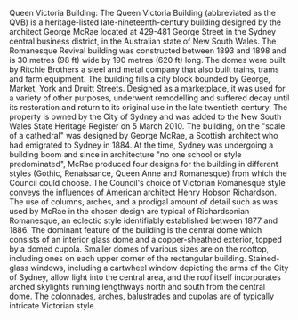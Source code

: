 Queen Victoria Building: The Queen Victoria Building (abbreviated as the QVB) is a heritage-listed late-nineteenth-century building designed by the architect George McRae located at 429-481 George Street in the Sydney central business district, in the Australian state of New South Wales. The Romanesque Revival building was constructed between 1893 and 1898 and is 30 metres (98 ft) wide by 190 metres (620 ft) long. The domes were built by Ritchie Brothers a steel and metal company that also built trains, trams and farm equipment. The building fills a city block bounded by George, Market, York and Druitt Streets. Designed as a marketplace, it was used for a variety of other purposes, underwent remodelling and suffered decay until its restoration and return to its original use in the late twentieth century. The property is owned by the City of Sydney and was added to the New South Wales State Heritage Register on 5 March 2010. The building, on the "scale of a cathedral" was designed by George McRae, a Scottish architect who had emigrated to Sydney in 1884. At the time, Sydney was undergoing a building boom and since in architecture "no one school or style predominated", McRae produced four designs for the building in different styles (Gothic, Renaissance, Queen Anne and Romanesque) from which the Council could choose. The Council's choice of Victorian Romanesque style conveys the influences of American architect Henry Hobson Richardson. The use of columns, arches, and a prodigal amount of detail such as was used by McRae in the chosen design are typical of Richardsonian Romanesque, an eclectic style identifiably established between 1877 and 1886. The dominant feature of the building is the central dome which consists of an interior glass dome and a copper-sheathed exterior, topped by a domed cupola. Smaller domes of various sizes are on the rooftop, including ones on each upper corner of the rectangular building. Stained-glass windows, including a cartwheel window depicting the arms of the City of Sydney, allow light into the central area, and the roof itself incorporates arched skylights running lengthways north and south from the central dome. The colonnades, arches, balustrades and cupolas are of typically intricate Victorian style.
